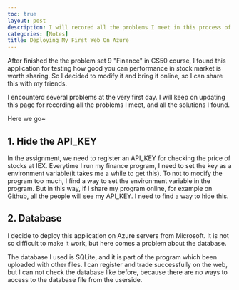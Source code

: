 ```yaml
---
toc: true
layout: post
description: I will recored all the problems I meet in this process of deployment, and solutions of them.
categories: [Notes]
title: Deploying My First Web On Azure
---
```


After finished the the problem set 9 "Finance" in CS50 course, I found this application for testing how good you can performance in stock market is worth sharing. So I decided to modify it and bring it online, so I can share this with my friends.

I encounterd several problems at the very first day. I will keep on updating this page for recording all the problems I meet, and all the solutions I found.

Here we go~

## 1. Hide the API_KEY

In the assignment, we need to register an API_KEY for checking the price of stocks at IEX. Everytime I run my finance program, I need to set the key as a environment variable(it takes me a while to get this). To not to modify the program too much, I find a way to set the environment variable in the program. But in this way, if I share my program online, for example on Github, all the people will see my API_KEY. I need to find a way to hide this.

## 2. Database

I decide to deploy this application on Azure servers from Microsoft. It is not so difficult to make it work, but here comes a problem about the database.

The database I used is SQLite, and it is part of the program which been uploaded with other files. I can register and trade successfully on the web, but I can not check the database like before, because there are no ways to access to the database file from the userside.